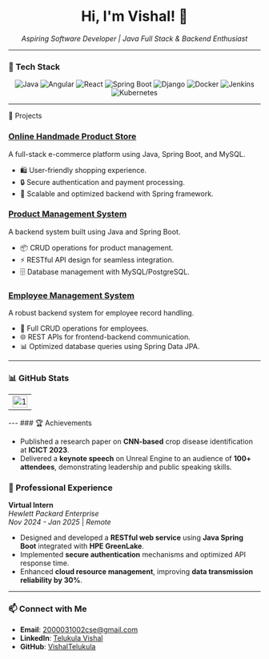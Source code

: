 <div align="center">
  <h1>Hi, I'm Vishal! 👋</h1>
  <p><em>Aspiring Software Developer | Java Full Stack & Backend Enthusiast</em></p>
</div>

---

### 🔧 Tech Stack

<div align="center">
<img src="https://img.shields.io/badge/Java-007396?style=for-the-badge&logo=java&logoColor=white" alt="Java"/>
   <img src="https://img.shields.io/badge/Angular-DD0031?style=for-the-badge&logo=angular&logoColor=white" alt="Angular"/>
  <img src="https://img.shields.io/badge/React-61DAFB?style=for-the-badge&logo=react&logoColor=white" alt="React"/>
  <img src="https://img.shields.io/badge/Spring%20Boot-6DB33F?style=for-the-badge&logo=spring-boot&logoColor=white" alt="Spring Boot"/>
  <img src="https://img.shields.io/badge/Django-092E20?style=for-the-badge&logo=django&logoColor=white" alt="Django"/>
<!--   <img src="https://img.shields.io/badge/Golang-00ADD8?style=for-the-badge&logo=go&logoColor=white" alt="Golang"/> -->
  <img src="https://img.shields.io/badge/Docker-2496ED?style=for-the-badge&logo=docker&logoColor=white" alt="Docker"/>
   <img src="https://img.shields.io/badge/Jenkins-D24939?style=for-the-badge&logo=jenkins&logoColor=white" alt="Jenkins"/>
  <img src="https://img.shields.io/badge/Kubernetes-326CE5?style=for-the-badge&logo=kubernetes&logoColor=white" alt="Kubernetes"/>
</div>
  

---

🚀 Projects

### [Online Handmade Product Store](https://github.com/VishalTelukula/Handmade_products_springboot)
A full-stack e-commerce platform using Java, Spring Boot, and MySQL.
- 🛍️ User-friendly shopping experience.
- 🔒 Secure authentication and payment processing.
- 🚀 Scalable and optimized backend with Spring framework.

### [Product Management System](https://github.com/VishalTelukula/Handmade_products_springboot)
A backend system built using Java and Spring Boot.
- 📦 CRUD operations for product management.
- ⚡ RESTful API design for seamless integration.
- 🗄️ Database management with MySQL/PostgreSQL.

### [Employee Management System](https://github.com/VishalTelukula/myJavaBackend)
A robust backend system for employee record handling.
- 🏢 Full CRUD operations for employees.
- 🌐 REST APIs for frontend-backend communication.
- 📊 Optimized database queries using Spring Data JPA.

---
### 📊 GitHub Stats

<table>
  <tr>
    <td><img src="https://github-profile-summary-cards.vercel.app/api/cards/profile-details?username=VishalTelukula&theme=monokai"  display=block width=100% height=auto  alt="1" ></td>
   </tr> 
   <tr>

  </td>
  </tr>
</table>
---
### 🏆 Achievements

- Published a research paper on **CNN-based** crop disease identification at **ICICT 2023**.
- Delivered a **keynote speech** on Unreal Engine to an audience of **100+ attendees**, demonstrating leadership and public speaking skills.

  
### 💼 Professional Experience

**Virtual Intern**  
*Hewlett Packard Enterprise*  
*Nov 2024 - Jan 2025* | *Remote*  

- Designed and developed a **RESTful web service** using **Java Spring Boot** integrated with **HPE GreenLake**.  
- Implemented **secure authentication** mechanisms and optimized API response time.  
- Enhanced **cloud resource management**, improving **data transmission reliability by 30%**.  

---
### 📫 Connect with Me

- **Email**: [2000031002cse@gmail.com](mailto:2000031002cse@gmail.com)  
- **LinkedIn**: [Telukula Vishal](https://www.linkedin.com/in/telukula-vishal/)  
- **GitHub**: [VishalTelukula](https://github.com/VishalTelukula)  
